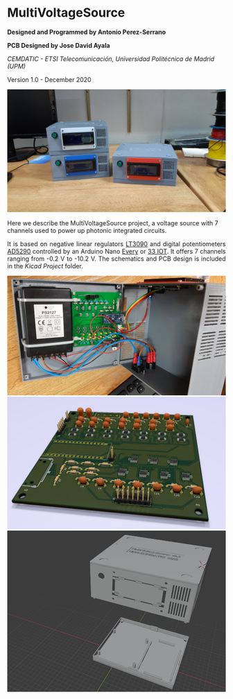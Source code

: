 # MultiVoltageSource

<b> Designed and Programmed by Antonio Perez-Serrano </b> 

<b> PCB Designed by Jose David Ayala </b> 

<i> CEMDATIC - ETSI Telecomunicación, Universidad Politécnica de Madrid (UPM) </i>

Version 1.0 - December 2020

<img src="images/Sources.jpg"
     title="MultiVoltageSources finished and ready to work.">

<p align="left"> Here we describe the MultiVoltageSource project, a voltage source with 7 channels used to power up photonic integrated circuits. </p>

<p align="justify">
It is based on negative linear regulators <a href="https://www.analog.com/en/products/lt3090.html#product-overview" target="_blank">LT3090</a> and digital potentiometers <a href="https://www.analog.com/en/products/ad5290.html" target="_blank">AD5290</a> controlled by an Arduino Nano <a href="https://store.arduino.cc/arduino-nano-every" target="_blank">Every</a> or <a href="https://store.arduino.cc/arduino-nano-33-iot" target="_blank">33 IOT</a>. It offers 7 channels ranging from -0.2 V to -10.2 V. The schematics and PCB design is included in the <i> Kicad Project </i> folder. </p>


<p align="center">
<img src="images/Inside.jpg"/>


<img src="images/PCB_3D.jpg"/>


<img src="images/Box_Blender.JPG"/>

